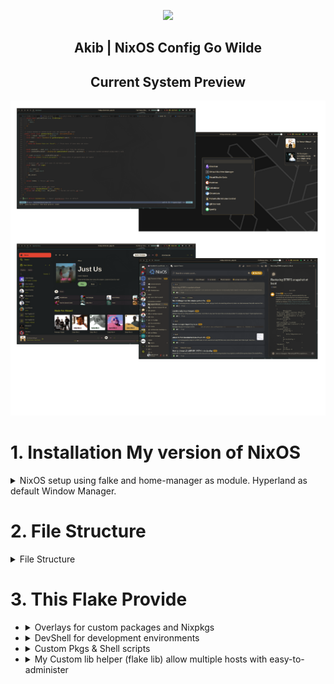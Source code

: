 <p align="center"><img src="https://i.imgur.com/NbxQ8MY.png" width=600px></p>

<h2 align="center">Akib | NixOS Config Go Wilde</h2>

<h2 align="center"> Current System Preview </h2>

![my current setup](./public/preview/Current.png)

# 1. Installation My version of NixOS

<details>

<summary>NixOS setup using falke and home-manager as module. Hyperland as default Window Manager.</summary>

## Installation Prerequisites

Before you begin, ensure you have the following:

- A Linux system with an EFI-enabled BIOS (for BIOS installations, adjust the commands accordingly).
- The disk identifier (`/dev/sdX`) for the target installation disk. Replace `sdX` with the appropriate disk identifier for your system.

## Installation Steps

**Install NixOS**

```bash
sudo su
nix-shell -p git --command 'nix run github:akibahmed229/nixos#akibOS --experimental-features "nix-command flakes"'
```

> **NOTE**:
> During the installation process, [akibOS](./pkgs/akibOS/default.nix) will prompt for the disk identifier (`/dev/sdX`) , hostname and the username. Replace `sdX` with the appropriate disk identifier for your system.
> also replace `hostname` with (available options: desktop, virt) and `username` with your desired username.
> the default password for the user is `123456` you can change it later.

Congratulations! You have successfully installed NixOS with a Btrfs filesystem. Enjoy your fault-tolerant, advanced feature-rich, and easy-to-administer system!

> **NOTE**:
> The Configuration will clone from this repository and will be placed in `/home/username/.config/flake` respectively.
> For more information about NixOS and its configuration options, refer to the official [NixOS documentation](https://nixos.org/).

**After installation:**

- Open a terminal with "Super + Return".
- Navigate to the `~/.config/flake` directory in the terminal.
- Fix permission issues by running these commands:

```bash
chown -R yourUserName:users *
chown -R yourUserName:users .*
```

</details>

# 2. File Structure

<details>
  <summary>File Structure</summary>

- **Flake.nix** : Main flake file for defining the system configuration

  - **home-manager** : Configuration files for Home Manager and desktop environment
  - **hosts** : Host-specific configuration files
  - **modules** : Program-specific configuration files (includes custom and predefined modules for NixOS and Home Manager)
  - **pkgs** : Nix derivations, custom packages, and shell scripts
  - **public** : Wallpaper folder, GTK, and QT themes and doc
  - **flake.lock** : Lock file for the flake inputs

- **_devShell/flake.nix_** : Flake file defining the development shell

</details>

# 3. This Flake Provide

- <details>
  <summary>Overlays for custom packages and Nixpkgs</summary>
  </br>

  You can also plug this into a flake to include it into a system configuration.

  ```nix
  {
      inputs = {
       akibOS.url = "github:akibahmed229/nixos";
      };
  }
  ```

  This input can then be used as an overlay to replace the default Nixpkgs with the custom one. (nixos , home-manager)

  ```nix
  {inputs, ... }:
  {
      nixpkgs.overlays = [
         inputs.akibOS.overlays.discord-overlay # pull the latest version of discord
         inputs.akibOS.overlays.nvim-overlay # my custom nvim with nixvim
         inputs.akibOS.overlays.flatpak-overlay # patch flatpak font
         inputs.akibOS.overlays.unstable-packages # pull pkgs from unstable. be accissible through `pkgs.unstable`
      ];
  }
  ```

  </details>

- <details>
   <summary>DevShell for development environments</summary>
   </br>
   
   you can access the development shell by running the following command:
   
   ```bash
   nix develop github:akibahmed229/nixos#kernel_build_env # kernel development environment
   nix develop github:akibahmed229/nixos#jupyter # jupyter development environment
   nix develop github:akibahmed229/nixos#gtk3_env # gtk3 development environment
   nix develop github:akibahmed229/nixos#prisma # prisma query engine
   ```

  </details>

- <details>
   <summary>Custom Pkgs & Shell scripts</summary>
   </br>
   
   you can access the shell scripts by running the following command:
   
   ```bash
   nix run github:akibahmed229/nixos#nix-update-input # this will update specific flake input of you flake.nix
   nix run github:akibahmed229/nixos#nixvim # you can try my custom nixvim
   nix run github:akibahmed229/nixos#wallpaper # you need to define your env variable $WALLPAPER
   ```

  You can also plug this into a flake to include it into a system configuration.

  ```nix
  {
      inputs = {
       akibOS.url = "github:akibahmed229/nixos";
      };
  }
  ```

  This input can then be used as Nixpkgs with the custom one. (nixos , home-manager)

  From NixOS Configuration

  ```nix
  {inputs, pkgs,... }:
  {
      environment.systemPackages = with pkgs; [
        inputs.akibOS.packages.${pkgs.system}.wallpaper # make sure you have set the env variable $WALLPAPER
        inputs.akibOS.packages.${pkgs.system}.custom_nsxiv # my modify version of nsxiv
      ];

      # custom pkgs for sddm theme for
      services.displayManager.sddm = {
        enable = true;
        theme = ''${inputs.akibOS.packages.${pkgs.system}.custom_sddm.override {
            imgLink = {
              url = "https://raw.githubusercontent.com/akibahmed229/nixos/main/public/wallpaper/nix-wallpaper-nineish-dark-gray.png"; # you can change the image for sddm theme
              sha256 = "07zl1dlxqh9dav9pibnhr2x1llywwnyphmzcdqaby7dz5js184ly"; # change the hash accordingly
            };
          }}'';
      };
  }
  ```

  From Home Manager

  ```nix
  {inputs, pkgs,... }:
  {
     home.packages  = with pkgs; [
        inputs.akibOS.packages.${pkgs.system}.wallpaper # make sure you have set the env variable $WALLPAPER
        inputs.akibOS.packages.${pkgs.system}.custom_nsxiv # my modify version of nsxiv
      ];
  }
  ```

  </details>

- <details>
  <summary>My Custom lib helper (flake lib) allow multiple hosts with easy-to-administer</summary>
  </br>

  You can plug this into a flake to make your nixosSystem configuration **_(flake and home-manager as modules)_**

  ```nix
  {
    inputs = {
       nixpkgs.url = "github:nixos/nixpkgs?ref=nixos-24.05";
       home-manager = {
        url = "github:nix-community/home-manager/release-24.05";
        inputs.nixpkgs.follows = "nixpkgs";
       };
       akibOS.url = "github:akibahmed229/nixos";
    };
    outputs = {
        self, # The special input named self refers to the outputs and source tree of this flake
        nixpkgs,
        home-manager,
        akibOS,
        ...
    # inputs@ is a shorthand for passing the inputs attribute into the outputs parameters
    } @ inputs: let
      system = "x86_64-linux";
      # FIXME: Replace with your username
      user = "akib"

      pkgs = import nixpkgs {
        inherit system;
        config = {allowUnfree = true;};
      };

      mkNixOSSystem = akibOS.lib.mkNixOSSystem {
        # need to be passed
        inherit (nixpkgs) lib;
        inherit pkgs system home-manager;

        # Set all inputs parameters as special arguments for all submodules,
        # so you can directly use all dependencies in inputs in submodules
        specialArgs = {inherit inputs user;}; # pass args as your requirement (make sure to pass user)
      };
    in {
        nixosConfigurations = mkNixOSSystem ./hosts;
    };
  }
  ```

  **_In the above example `./hosts` is the hosts specific file see [hosts](./hosts) where you need to define one common config file for nixos system `./hosts/configuration.nix` and `yourHostName` directory which will contain `./hosts/desktop/default.nix` and `./hosts/desktop/hardware-configuration.nix` which will import by default your `default.nix` file._**

  > **_Note:_** You can have multiple hosts by adding directory for each host as mention above.

  example `./hosts/desktop/default.nix` configuration

  ```nix
    # This is your system's configuration file.
    # Use this to configure your system environment (it replaces /etc/nixos/configuration.nix)

    {pkgs, user,...}:{

      # your imports goes here,...
      # make sure to import the hardware-configuration
      imports = [(import ./hardware-configuration.nix)];

      # Configure your nixpkgs instance
      config = {
        # Disable if you don't want unfree packages
        allowUnfree = true;
      };

      # your configuration goes here,...
      environment.systemPackages = with pkgs; [nvim];

      users.users = {
        ${user} = {
          # TODO: You can set an initial password for your user.
          # If you do, you can skip setting a root password by passing '--no-root-passwd' to nixos-install.
          # Be sure to change it (using passwd) after rebooting!
          initialPassword = "correcthorsebatterystaple";
          isNormalUser = true;
          # TODO: Be sure to add any other groups you need (such as networkmanager, audio, docker, etc)
          extraGroups = ["wheel"];
        };
      };

      # home-manager configuration
      home-manager = {
        useGlobalPkgs = true;
        useUserPackages = true;
        extraSpecialArgs = {inherit inputs user;}; # pass args as your requirement
        users.${user} = {
          imports = [
            # TODO: import your home.nix file and other home-manager stuff
            # make sure to import home configuration
            (import ./home.nix)
          ];
        };
      };

      # https://nixos.wiki/wiki/FAQ/When_do_I_update_stateVersion
      system.stateVersion = "24.05";
    }
  ```

  example `./hosts/desktop/hardware-configuration.nix` configuration

  ```nix
    # This is just an example, you should generate yours with nixos-generate-config and put it in here.

    {
      boot.loader.systemd-boot.enable = true;

      fileSystems."/" = {
        device = "/dev/sda1";
        fsType = "ext4";
      };

      # Set your system kind (needed for flakes)
      nixpkgs.hostPlatform = "x86_64-linux";
    }
  ```

  example `./hosts/desktop/home.nix` configuration

  ```nix
    # This is your home-manager configuration file
    # Use this to configure your home environment (it replaces ~/.config/nixpkgs/home.nix)

    {
      imports = [
          # your imports goes here,...
      ];

      # Configure your nixpkgs instance
      config = {
         # Disable if you don't want unfree packages
         allowUnfree = true;
         # Workaround for https://github.com/nix-community/home-manager/issues/2942
         allowUnfreePredicate = _: true;
      };

      home = {
        username = "${user}";
        homeDirectory = "/home/${user}";
      };

      # https://nixos.wiki/wiki/FAQ/When_do_I_update_stateVersion
      home.stateVersion = "24.05";
    };

  ```

  **Accessible through :** `$ nixos-rebuild switch --flake .#<host-name>`

  > **_Note_** : `host-name` will be your directory name that you create in `./hosts`
  > In our case host name will be `desktop` as we created directory in `./hosts/desktop/`

  > - `$ nixos-rebuild switch --flake .#desktop`

  </details>
